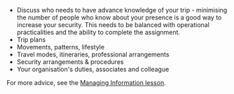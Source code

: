 [Title]: # (Надо знать)
[Order]: # (6)

*   Discuss who needs to have advance knowledge of your trip - minimising the number of people who know about your presence is a good way to increase your security. This needs to be balanced with operational practicalities and the ability to complete the assignment.
*   Trip plans
*   Movements, patterns, lifestyle
*   Travel modes, itineraries, professional arrangements
*   Security arrangements & procedures
*   Your organisation's duties, associates and colleague

For more advice, see the [Managing Information lesson](umbrella://lesson/managing-information).
